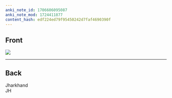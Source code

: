 ```yaml
---
anki_note_id: 1706606095087
anki_note_mod: 1724411877
content_hash: edf224ed79f95450242d7faf4690390f
---
```


## Front

![](JH.png)

<hr/>

## Back

Jharkhand  
JH